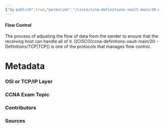 ```yaml
---
{"dg-publish":true,"permalink":"/cisco/ccna-definitions-vault-main/20-definitions/flow-control/","tags":["defs_ccna"]}
---
```


#### Flow Control
The process of adjusting the flow of data from the sender to ensure that the receiving host can handle all of it. [[CISCO/ccna-definitions-vault-main/20 - Definitions/TCP\|TCP]] is one of the protocols that manages flow control.

# Metadata
### OSI or TCP/IP Layer

### CCNA Exam Topic

### Contributors

### Sources


